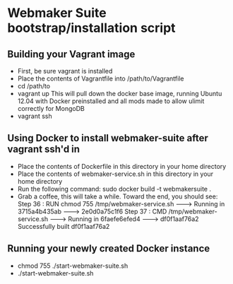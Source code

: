 # Webmaker Suite bootstrap/installation script

## Building your Vagrant image
* First, be sure vagrant is installed
* Place the contents of Vagrantfile into /path/to/Vagrantfile
* cd /path/to
* vagrant up
This will pull down the docker base image, running Ubuntu 12.04 with Docker preinstalled and all mods made to allow ulimit correctly for MongoDB
* vagrant ssh

## Using Docker to install webmaker-suite after vagrant ssh'd in
* Place the contents of Dockerfile in this directory in your home directory
* Place the contents of webmaker-service.sh in this directory in your home directory
* Run the following command:  sudo docker build -t webmakersuite .
* Grab a coffee, this will take a while.  Toward the end, you should see:
Step 36 : RUN chmod 755 /tmp/webmaker-service.sh
 ---> Running in 3715a4b435ab
 ---> 2e0d0a75c1f6
Step 37 : CMD /tmp/webmaker-service.sh
 ---> Running in 6faefe6efed4
 ---> df0f1aaf76a2
Successfully built df0f1aaf76a2

## Running your newly created Docker instance
* chmod 755 ./start-webmaker-suite.sh
* ./start-webmaker-suite.sh


